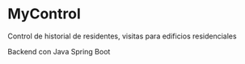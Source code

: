 # MyControl
Control de historial de residentes, visitas para edificios residenciales

Backend con Java Spring Boot
